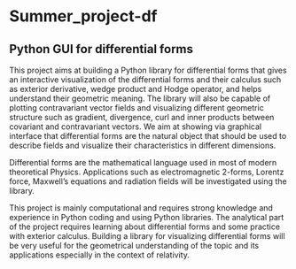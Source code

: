 # Summer_project-df
## Python GUI for differential forms

This project aims at building a Python library for differential forms that gives an interactive visualization of the differential forms and their calculus such as exterior derivative, wedge product and Hodge operator, and helps understand their geometric meaning. The library will also be capable of plotting contravariant vector fields and visualizing different geometric structure such as gradient, divergence, curl and inner products between covariant and contravariant vectors. We aim at showing via graphical interface that differential forms are the natural object that should be used to describe fields and visualize their characteristics in different dimensions.

Differential forms are the mathematical language used in most of modern theoretical Physics. Applications such as electromagnetic 2-forms, Lorentz force, Maxwell’s equations and radiation fields will be investigated using the library.

This project is mainly computational and requires strong knowledge and experience in Python coding and using Python libraries. The analytical part of the project requires learning about differential forms and some practice with exterior calculus. Building a library for visualizing differential forms will be very useful for the geometrical understanding of the topic and its applications especially in the context of relativity.
